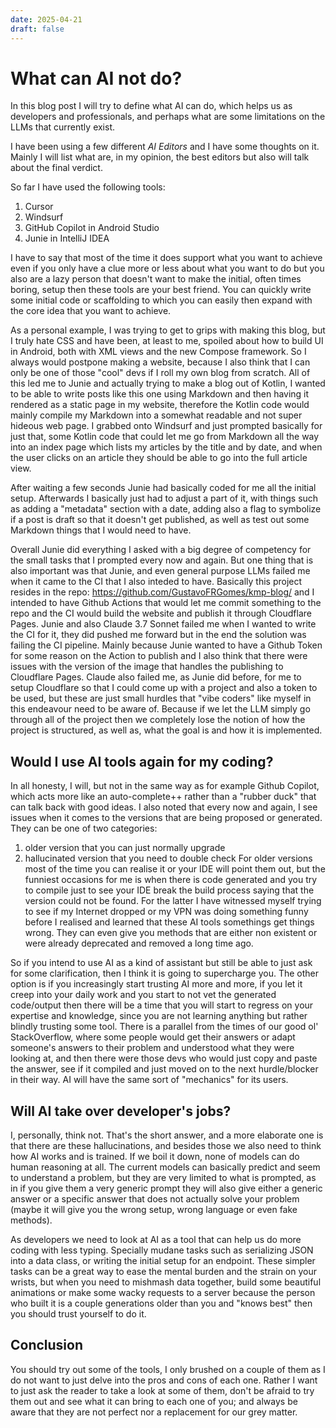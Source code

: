 ```yaml
---
date: 2025-04-21
draft: false
---
```

# What can AI not do?
In this blog post I will try to define what AI can do, which helps us as developers and professionals, and perhaps what
are some limitations on the LLMs that currently exist.

I have been using a few different _AI Editors_ and I have some thoughts on it. Mainly I will list what are, in my
opinion, the best editors but also will talk about the final verdict.

So far I have used the following tools:
1. Cursor
2. Windsurf
3. GitHub Copilot in Android Studio
4. Junie in IntelliJ IDEA

I have to say that most of the time it does support what you want to achieve even if you only have a clue more or less about
what you want to do but you also are a lazy person that doesn't want to make the initial, often times boring, setup then
these tools are your best friend. You can quickly write some initial code or scaffolding to which you can easily then expand
with the core idea that you want to achieve.

As a personal example, I was trying to get to grips with making this blog, but I truly hate CSS and have been, at least to
me, spoiled about how to build UI in Android, both with XML views and the new Compose framework. So I always would postpone
making a website, because I also think that I can only be one of those "cool" devs if I roll my own blog from scratch. All
of this led me to Junie and actually trying to make a blog out of Kotlin, I wanted to be able to write posts
like this one using Markdown and then having it rendered as a static page in my website, therefore the Kotlin code would
mainly compile my Markdown into a somewhat readable and not super hideous web page.
I grabbed onto Windsurf and just prompted basically for just that, some Kotlin code that could let me go from Markdown all
the way into an index page which lists my articles by the title and by date, and when the user clicks on an article they
should be able to go into the full article view.

After waiting a few seconds Junie had basically coded for me all the initial setup. Afterwards I basically just had to adjust
a part of it, with things such as adding a "metadata" section with a date, adding also a flag to symbolize if a post is draft
so that it doesn't get published, as well as test out some Markdown things that I would need to have.

Overall Junie did everything I asked with a big degree of competency for the small tasks that I prompted every now and again.
But one thing that is also important was that Junie, and even general purpose LLMs failed me when it came to the CI that I
also inteded to have. Basically this project resides in the repo: https://github.com/GustavoFRGomes/kmp-blog/ and I intended
to have Github Actions that would let me commit something to the repo and the CI would build the website and publish it through
Cloudflare Pages. Junie and also Claude 3.7 Sonnet failed me when I wanted to write the CI for it, they did pushed me forward
but in the end the solution was failing the CI pipeline.
Mainly because Junie wanted to have a Github Token for some reason on the Action to publish and I also think that there were
issues with the version of the image that handles the publishing to Cloudflare Pages.
Claude also failed me, as Junie did before, for me to setup Cloudflare so that I could come up with a project and also a token
to be used, but these are just small hurdles that "vibe coders" like myself in this endeavour need to be aware of. Because
if we let the LLM simply go through all of the project then we completely lose the notion of how the project is structured,
as well as, what the goal is and how it is implemented.

## Would I use AI tools again for my coding?
In all honesty, I will, but not in the same way as for example Github Copilot, which acts more like an auto-complete++ rather
than a "rubber duck" that can talk back with good ideas. I also noted that every now and again, I see issues when it comes to
the versions that are being proposed or generated. They can be one of two categories:
1. older version that you can just normally upgrade
2. hallucinated version that you need to double check
For older versions most of the time you can realise it or your IDE will point them out, but the funniest occasions for me is
when there is code generated and you try to compile just to see your IDE break the build process saying that the version
could not be found. For the latter I have witnessed myself trying to see if my Internet dropped or my VPN was doing something
funny before I realised and learned that these AI tools somethings get things wrong. They can even give you methods that are
either non existent or were already deprecated and removed a long time ago.

So if you intend to use AI as a kind of assistant but still be able to just ask for some clarification, then I think it is
going to supercharge you. The other option is if you increasingly start trusting AI more and more, if you let it creep into
your daily work and you start to not vet the generated code/output then there will be a time that you will start to regress
on your expertise and knowledge, since you are not learning anything but rather blindly trusting some tool.
There is a parallel from the times of our good ol' StackOverflow, where some people would get their answers or adapt someone's
answers to their problem and understood what they were looking at, and then there were those devs who would just copy and
paste the answer, see if it compiled and just moved on to the next hurdle/blocker in their way. AI will have the same sort of
"mechanics" for its users.

## Will AI take over developer's jobs?
I, personally, think not. That's the short answer, and a more elaborate one is that there are these hallucinations, and
besides those we also need to think how AI works and is trained. If we boil it down, none of models can do human reasoning
at all. The current models can basically predict and seem to understand a problem, but they are very limited to what is prompted,
as in if you give them a very generic prompt they will also give either a generic answer or a specific answer that does not
actually solve your problem (maybe it will give you the wrong setup, wrong language or even fake methods).

As developers we need to look at AI as a tool that can help us do more coding with less typing. Specially mudane tasks such as
serializing JSON into a data class, or writing the initial setup for an endpoint. These simpler tasks can be a great way to
ease the mental burden and the strain on your wrists, but when you need to mishmash data together, build some beautiful animations
or make some wacky requests to a server because the person who built it is a couple generations older than you and "knows best"
then you should trust yourself to do it.

## Conclusion
You should try out some of the tools, I only brushed on a couple of them as I do not want to just delve into the pros and cons of
each one. Rather I want to just ask the reader to take a look at some of them, don't be afraid to try them out and see what it can
bring to each one of you; and always be aware that they are not perfect nor a replacement for our grey matter.
